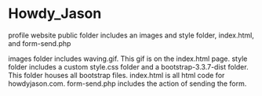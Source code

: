 # Howdy_Jason
profile website
public folder includes an images and style folder, index.html, and form-send.php

images folder includes waving.gif.  This gif is on the index.html page.
style folder includes a custom style.css folder and a bootstrap-3.3.7-dist folder.  This folder houses all bootstrap files.
index.html is all html code for howdyjason.com.
form-send.php includes the action of sending the form.
